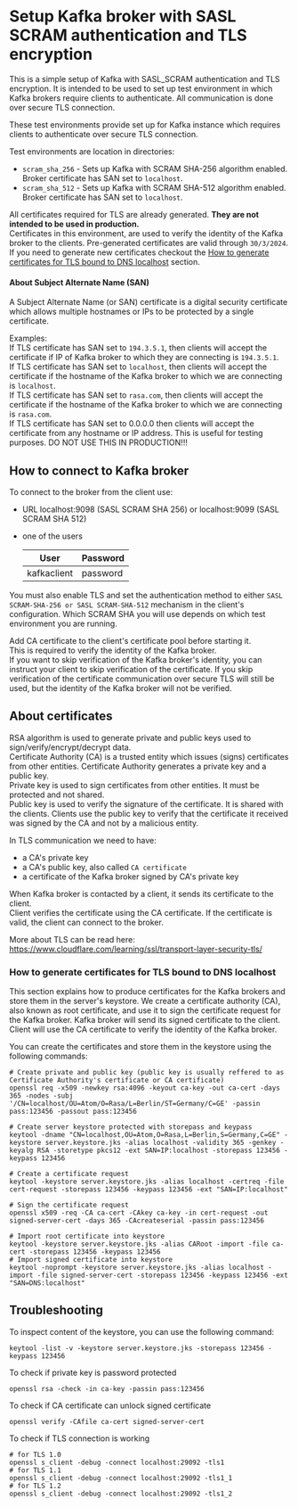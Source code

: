 # Setup Kafka broker with SASL SCRAM authentication and TLS encryption

This is a simple setup of Kafka with SASL_SCRAM authentication and TLS encryption. 
It is intended to be used to set up test environment in which Kafka brokers require clients to authenticate.
All communication is done over secure TLS connection.

These test environments provide set up for Kafka instance which requires clients to authenticate 
over secure TLS connection.

Test environments are location in directories:
* `scram_sha_256` - Sets up Kafka with SCRAM SHA-256 algorithm enabled. Broker certificate has SAN set to `localhost`.
* `scram_sha_512` - Sets up Kafka with SCRAM SHA-512 algorithm enabled. Broker certificate has SAN set to `localhost`.

All certificates required for TLS are already generated. **They are not intended to be used in production.**
<br>Certificates in this environment, are used to verify the identity of the Kafka broker to the clients.
Pre-generated certificates are valid through `30/3/2024`. 
If you need to generate new certificates checkout the 
[How to generate certificates for TLS bound to DNS localhost](#how-to-generate-certificates-for-tls-bound-to-dns-localhost) 
section.

#### About Subject Alternate Name (SAN)

A Subject Alternate Name (or SAN) certificate is a digital security 
certificate which allows multiple hostnames or IPs to be protected by a single certificate.

Examples:
<br>If TLS certificate has SAN set to `194.3.5.1`, then clients will accept the certificate if IP of Kafka broker
to which they are connecting is `194.3.5.1`.
<br>If TLS certificate has SAN set to `localhost`, then clients will accept the certificate if the hostname
of the Kafka broker to which we are connecting is `localhost`.
<br>If TLS certificate has SAN set to `rasa.com`, then clients will accept the certificate if the hostname
of the Kafka broker to which we are connecting is `rasa.com`.
<br>If TLS certificate has SAN set to 0.0.0.0  then clients will accept the certificate 
from any hostname or IP address. This is useful for testing purposes. DO NOT USE THIS IN PRODUCTION!!!


## How to connect to Kafka broker

To connect to the broker from the client use:
* URL localhost:9098 (SASL SCRAM SHA 256) or localhost:9099 (SASL SCRAM SHA 512)
* one of the users

    | User        | Password     |
    |-------------|--------------|
    | kafkaclient | password     |

You must also enable TLS and set the authentication method to either `SASL SCRAM-SHA-256 or SASL SCRAM-SHA-512` 
mechanism in the client's configuration. Which SCRAM SHA you will use depends on which test environment you are running.

Add CA certificate to the client's certificate pool before starting it.
<br>This is required to verify the identity of the Kafka broker.
<br>If you want to skip verification of the Kafka broker's identity, 
you can instruct your client to skip verification of the certificate.
If you skip verification of the certificate communication over secure TLS will still be used, 
but the identity of the Kafka broker will not be verified.

## About certificates

RSA algorithm is used to generate private and public keys used to sign/verify/encrypt/decrypt data.
<br>
Certificate Authority (CA) is a trusted entity which issues (signs) certificates from other entities.
Certificate Authority generates a private key and a public key.
<br>Private key is used to sign certificates from other entities. It must be protected and not shared.
<br>Public key is used to verify the signature of the certificate. It is shared with the clients.
Clients use the public key to verify that the certificate 
it received was signed by the CA and not by a malicious entity.

In TLS communication we need to have:
* a CA's private key
* a CA's public key, also called `CA certificate`
* a certificate of the Kafka broker signed by CA's private key

When Kafka broker is contacted by a client, 
it sends its certificate to the client.
<br>Client verifies the certificate using the CA certificate. 
If the certificate is valid, the client can connect to the broker.

More about TLS can be read here: https://www.cloudflare.com/learning/ssl/transport-layer-security-tls/


### How to generate certificates for TLS bound to DNS localhost

This section explains how to produce certificates for the Kafka brokers and store them in the server's keystore.
We create a certificate authority (CA), also known as root certificate, 
and use it to sign the certificate request for the Kafka broker.
Kafka broker will send its signed certificate to the client. 
Client will use the CA certificate to verify the identity of the Kafka broker.

You can create the certificates and store them in the keystore using the following commands:
```shell
# Create private and public key (public key is usually reffered to as Certificate Authority's certificate or CA certificate)
openssl req -x509 -newkey rsa:4096 -keyout ca-key -out ca-cert -days 365 -nodes -subj '/CN=localhost/OU=Atom/O=Rasa/L=Berlin/ST=Germany/C=GE' -passin pass:123456 -passout pass:123456

# Create server keystore protected with storepass and keypass
keytool -dname "CN=localhost,OU=Atom,O=Rasa,L=Berlin,S=Germany,C=GE" -keystore server.keystore.jks -alias localhost -validity 365 -genkey -keyalg RSA -storetype pkcs12 -ext SAN=IP:localhost -storepass 123456 -keypass 123456

# Create a certificate request
keytool -keystore server.keystore.jks -alias localhost -certreq -file cert-request -storepass 123456 -keypass 123456 -ext "SAN=IP:localhost"

# Sign the certificate request
openssl x509 -req -CA ca-cert -CAkey ca-key -in cert-request -out signed-server-cert -days 365 -CAcreateserial -passin pass:123456

# Import root certificate into keystore
keytool -keystore server.keystore.jks -alias CARoot -import -file ca-cert -storepass 123456 -keypass 123456
# Import signed certificate into keystore
keytool -noprompt -keystore server.keystore.jks -alias localhost -import -file signed-server-cert -storepass 123456 -keypass 123456 -ext "SAN=DNS:localhost"
```


## Troubleshooting

To inspect content of the keystore, you can use the following command:
```shell
keytool -list -v -keystore server.keystore.jks -storepass 123456 -keypass 123456
```

To check if private key is password protected
```shell
openssl rsa -check -in ca-key -passin pass:123456
```

To check if CA certificate can unlock signed certificate
```shell
openssl verify -CAfile ca-cert signed-server-cert
```

To check if TLS connection is working
```shell
# for TLS 1.0
openssl s_client -debug -connect localhost:29092 -tls1
# for TLS 1.1
openssl s_client -debug -connect localhost:29092 -tls1_1
# for TLS 1.2
openssl s_client -debug -connect localhost:29092 -tls1_2
```